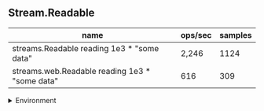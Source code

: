 ## Stream.Readable

|name|ops/sec|samples|
|-|-|-|
|streams.Readable reading 1e3 * "some data"|2,246|1124|
|streams.web.Readable reading 1e3 * "some data"|616|309|


<details>
<summary>Environment</summary>

* __Machine:__ linux x64 | 4 vCPUs | 7.6GB Mem
* __Run:__ Tue Oct 29 2024 19:28:47 GMT+0000 (Coordinated Universal Time)
* __Node:__ `v18.20.3`
</details>

<!--
{"environment":{"platform":"linux","arch":"x64","cpus":4,"totalMemory":7.597877502441406},"benchmarks":[{"name":"streams.Readable reading 1e3 * \"some data\"","opsSec":2246.9058512205015,"samples":1124},{"name":"streams.web.Readable reading 1e3 * \"some data\"","opsSec":616.923499339827,"samples":309}]}-->
